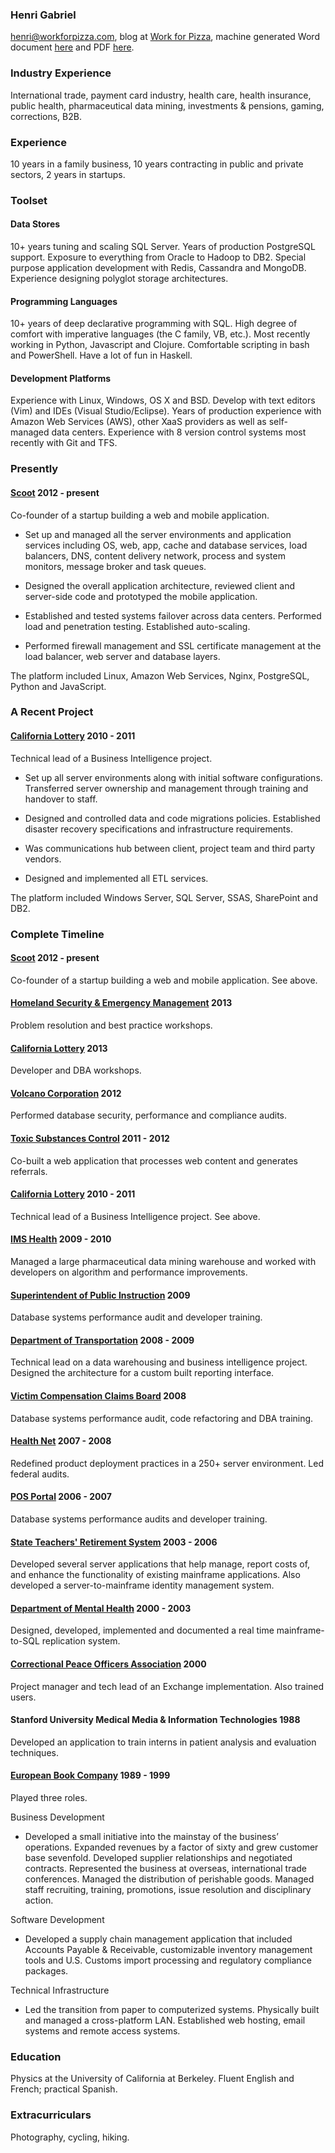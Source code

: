 ### Henri Gabriel

<henri@workforpizza.com>, blog at [Work for Pizza](http://workforpizza.com),
machine generated Word document
[here](http://workforpizza.com/henri/resume/henri-gabriel.docx) and PDF
[here](http://workforpizza.com/henri/resume/henri-gabriel.pdf).

### Industry Experience

International trade, payment card industry, health care, health insurance,
public health, pharmaceutical data mining, investments & pensions, gaming,
corrections, B2B.

### Experience

10 years in a family business, 10 years contracting in public and private
sectors, 2 years in startups.

### Toolset

#### Data Stores

10+ years tuning and scaling SQL Server. Years of production PostgreSQL support.
Exposure to everything from Oracle to Hadoop to DB2. Special purpose application
development with Redis, Cassandra and  MongoDB. Experience designing polyglot
storage architectures.

#### Programming Languages

10+ years of deep declarative programming with SQL. High degree of comfort with
imperative languages (the C family, VB, etc.). Most recently working in Python,
Javascript and Clojure. Comfortable scripting in bash and PowerShell. Have a
lot of fun in Haskell.

#### Development Platforms

Experience with Linux, Windows, OS X and BSD. Develop with text editors (Vim)
and IDEs (Visual Studio/Eclipse). Years of production experience with Amazon Web
Services (AWS), other XaaS providers as well as self-managed data centers.
Experience with 8 version control systems most recently with Git and TFS.

### Presently

#### [Scoot](https://scoot.io) 2012 - present

Co-founder of a startup building a web and mobile application.

- Set up and managed all the server environments and application services
  including OS, web, app, cache and database services, load balancers, DNS, content delivery
  network, process and system monitors, message broker and task queues.

- Designed the overall application architecture, reviewed client and
  server-side code and prototyped the mobile application.

- Established and tested systems failover across data centers. Performed load
  and penetration testing. Established auto-scaling.

- Performed firewall management and SSL certificate management at the load
  balancer, web server and database layers.

The platform included Linux, Amazon Web Services, Nginx, PostgreSQL, Python and
JavaScript.

### A Recent Project

#### [California Lottery](http://www.calottery.com/) 2010 - 2011

Technical lead of a Business Intelligence project.

- Set up all server environments along with initial software configurations.
  Transferred server ownership and management through training and handover to
  staff.

- Designed and controlled data and code migrations policies. Established
  disaster recovery specifications and infrastructure requirements.

- Was communications hub between client, project team and third
  party vendors.

- Designed and implemented all ETL services.

The platform included Windows Server, SQL Server, SSAS, SharePoint and DB2.

### Complete Timeline

#### [Scoot](https://scoot.io) 2012 - present

Co-founder of a startup building a web and mobile application.
See above.

#### [Homeland Security & Emergency Management](http://www.ready.alaska.gov/) 2013

Problem resolution and best practice workshops.

#### [California Lottery](http://www.calottery.com/) 2013

Developer and DBA workshops.

#### [Volcano Corporation](http://www.volcanocorp.com/) 2012

Performed database security, performance and compliance audits.

#### [Toxic Substances Control](http://dtsc.ca.gov/) 2011 - 2012

Co-built a web application that processes web content and generates referrals.

#### [California Lottery](http://www.calottery.com/) 2010 - 2011

Technical lead of a Business Intelligence project.
See above.

#### [IMS Health](http://www.imshealth.com/portal/site/ims) 2009 - 2010

Managed a large pharmaceutical data mining warehouse and worked with developers
on algorithm and performance improvements.

#### [Superintendent of Public Instruction](http://www.k12.wa.us/) 2009

Database systems performance audit and developer training.

#### [Department of Transportation](http://www.iowadot.gov/) 2008 - 2009

Technical lead on a data warehousing and business intelligence project.
Designed the architecture for a custom built reporting interface.

#### [Victim Compensation Claims Board](http://www.vcgcb.ca.gov/) 2008

Database systems performance audit, code refactoring and DBA training.

#### [Health Net](https://www.healthnet.com/portal/home.do) 2007 - 2008

Redefined product deployment practices in a 250+ server environment. Led federal
audits.

#### [POS Portal](http://www.posportal.com/) 2006 - 2007

Database systems performance audits and developer training.

#### [State Teachers' Retirement System](http://www.calstrs.com/) 2003 - 2006

Developed several server applications that help manage, report costs of, and
enhance the functionality of existing mainframe applications. Also developed a
server-to-mainframe identity management system.

#### [Department of Mental Health](http://dmh.ca.gov/) 2000 - 2003

Designed, developed, implemented and documented a real time mainframe-to-SQL replication system.

#### [Correctional Peace Officers Association](http://dmh.ca.gov/) 2000

Project manager and tech lead of an Exchange implementation. Also trained users.

#### Stanford University Medical Media & Information Technologies 1988

Developed an application to train interns in patient analysis and evaluation
techniques.

#### [European Book Company](http://www.europeanbook.com/) 1989 - 1999

Played three roles.

Business Development

- Developed a small initiative into the mainstay of the business’ operations.
  Expanded revenues by a factor of sixty and grew customer base sevenfold.
  Developed supplier relationships and negotiated contracts.  Represented the
  business at overseas, international trade conferences.  Managed the
  distribution of perishable goods.  Managed staff recruiting, training,
  promotions, issue resolution and disciplinary action.

Software Development

- Developed a supply chain management application that included Accounts Payable
  & Receivable, customizable inventory management tools and U.S. Customs import
  processing and regulatory compliance packages.

Technical Infrastructure

- Led the transition from paper to computerized systems. Physically built and
  managed a cross-platform LAN. Established web hosting, email systems and
  remote access systems.

### Education

Physics at the University of California at Berkeley.
Fluent English and French; practical Spanish.

### Extracurriculars

Photography, cycling, hiking.
